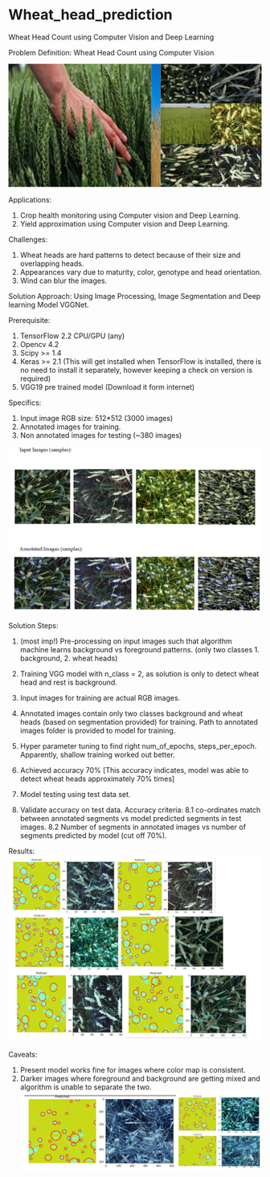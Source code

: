 # Wheat_head_prediction
Wheat Head Count using Computer Vision and Deep Learning


Problem Definition:
Wheat Head Count using Computer Vision 


![alt text](https://github.com/Deepika-Sharma08/Wheat_head_prediction/blob/master/Wheat.png?raw=true)





















Applications: 
1. Crop health monitoring using Computer vision and Deep Learning.
2. Yield approximation using Computer vision and Deep Learning.


Challenges: 
1. Wheat heads are hard patterns to detect because of their size and overlapping heads.
2. Appearances vary due to maturity, color, genotype and head orientation.
3. Wind can blur the images.


Solution Approach:
Using Image Processing, Image Segmentation and Deep learning Model VGGNet.

Prerequisite:
1. TensorFlow 2.2 CPU/GPU (any)
2. Opencv 4.2
3. Scipy >= 1.4
4. Keras >= 2.1 (This will get installed when TensorFlow is installed, there is no need to install it separately, however keeping a check on version is required)
5. VGG19 pre trained model (Download it form internet)


Specifics:
1. Input image RGB size: 512*512 (3000 images)
2. Annotated images for training.
3. Non annotated images for testing (~380 images)



![alt text](https://github.com/Deepika-Sharma08/Wheat_head_prediction/blob/master/Input%20and%20Annotated.png?raw=true)













Solution Steps:
1. (most imp!) Pre-processing on input images such that algorithm machine learns background vs foreground patterns. (only two classes 1. background, 2. wheat heads)

2. Training VGG model with n_class = 2, as solution is only to detect wheat head and rest is background.
3. Input images for training are actual RGB images.
4. Annotated images contain only two classes background and wheat heads (based on segmentation provided) for training. Path to annotated images folder is provided to model for training.
5. Hyper parameter tuning to find right num_of_epochs, steps_per_epoch. Apparently, shallow training worked out better.

6. Achieved accuracy 70% [This accuracy indicates, model was able to detect wheat heads approximately 70% times]
7. Model testing using test data set.

8. Validate accuracy on test data. Accuracy criteria: 
8.1 co-ordinates match between annotated segments vs model predicted segments in test images.
8.2 Number of segments in annotated images vs number of segments predicted by model (cut off 70%).



Results:
![alt text](https://github.com/Deepika-Sharma08/Wheat_head_prediction/blob/master/Prediction.png?raw=true)
















Caveats:
1. Present model works fine for images where color map is consistent.
2. Darker images where foreground and background are getting mixed and algorithm is unable to separate the two.
![alt text](https://github.com/Deepika-Sharma08/Wheat_head_prediction/blob/master/Caveats.png?raw=true)









